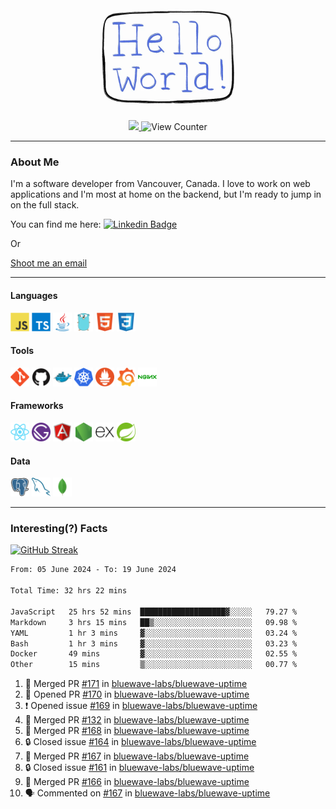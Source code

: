 <div align="center">
    <img src="./img/hello_world.webp" height="200px" width="">
    <div>
        <a href="https://www.linkedin.com/in/ajhollid">
            <img src="https://img.shields.io/badge/LinkedIn-blue"/>
        </a>
        <img src="https://komarev.com/ghpvc/?username=ajhollid&color=yellow" alt="View Counter">
    </div>
</div>

---

### About Me

I'm a software developer from Vancouver, Canada. I love to work on web applications and I'm most at home on the backend, but I'm ready to jump in on the full stack.

You can find me here: [![Linkedin Badge](https://img.shields.io/badge/-ajhollid-blue?style=flat&logo=Linkedin&logoColor=white)](https://www.linkedin.com/in/ajhollid)

Or

[Shoot me an email](mailto:ajhollid@gmail.com)

---

#### Languages

<div>
    <img src="./img/devicons/javascript-original.svg" width=30 height=30 alt="JavaScript">
    <img src="/img/devicons/typescript-original.svg" width=30 height=30 alt="TypeScript">
    <img src="./img/devicons/java-original.svg" width=30 height=30 alt="Java">
    <img src="./img/devicons/go-original.svg" width=30 height=30 alt="Golang">
    <img src="./img/devicons/html5-original.svg" width=30 height=30 alt="HTML 5">
    <img src="./img/devicons/css3-original.svg" width=30 height=30 alt="CSS 3">
</div>

#### Tools

<div>
    <img src="./img/devicons/git-original.svg" width=30 height=30 alt="Git">
    <img src="./img/devicons/github-original.svg" width=30 height=30 alt="Github">
    <img src="./img/devicons/docker-original.svg" width=30 
    height=30 alt="Docker">
    <img src="./img/devicons/kubernetes-original.svg" width=30 height=30 alt="K8">
    <img src="./img/devicons/prometheus-original.svg" width=30 height=30 alt="Prometheus">
    <img src="./img/devicons/grafana-original.svg" width=30 height=30 alt="Grafana">
    <img src="./img/devicons/nginx-original.svg" width=30 height=30 alt="Nginx">
</div>

#### Frameworks

<div>
    <img src="./img/devicons/react-original.svg" width=30 height=30 alt="React">
    <img src="./img/devicons/gatsby-original.svg" width=30 height=30 alt="Gatsby">
    <img src="./img/devicons/angularjs-original.svg" width=30 height=30 alt="AngularJS">
    <img src="./img/devicons/nodejs-original.svg" width=30 height=30 alt="NodeJS">
    <img src="./img/devicons/express-original.svg" width=30 height=30 alt="Express">
    <img src="./img/devicons/spring-original.svg" width=30 height=30 alt="Spring">
</div>

#### Data

<div>
    <img src="./img/devicons/postgresql-original.svg" width=30 height=30 alt="Postgresql">
    <img src="./img/devicons/mysql-original.svg" width=30 height=30 alt="Mysql">
    <img src="./img/devicons/mongodb-original.svg" width=30 height=30 alt="MongoDB">
</div>

---

### Interesting(?) Facts

[![GitHub Streak](http://github-readme-streak-stats.herokuapp.com?user=ajhollid)](https://git.io/streak-stats)

 <!--START_SECTION:waka-->

```txt
From: 05 June 2024 - To: 19 June 2024

Total Time: 32 hrs 22 mins

JavaScript   25 hrs 52 mins  ███████████████████▓░░░░░   79.27 %
Markdown     3 hrs 15 mins   ██▒░░░░░░░░░░░░░░░░░░░░░░   09.98 %
YAML         1 hr 3 mins     ▓░░░░░░░░░░░░░░░░░░░░░░░░   03.24 %
Bash         1 hr 3 mins     ▓░░░░░░░░░░░░░░░░░░░░░░░░   03.23 %
Docker       49 mins         ▓░░░░░░░░░░░░░░░░░░░░░░░░   02.55 %
Other        15 mins         ▒░░░░░░░░░░░░░░░░░░░░░░░░   00.77 %
```

<!--END_SECTION:waka-->


<!--START_SECTION:activity-->
1. 🎉 Merged PR [#171](https://github.com/bluewave-labs/bluewave-uptime/pull/171) in [bluewave-labs/bluewave-uptime](https://github.com/bluewave-labs/bluewave-uptime)
2. 💪 Opened PR [#170](https://github.com/bluewave-labs/bluewave-uptime/pull/170) in [bluewave-labs/bluewave-uptime](https://github.com/bluewave-labs/bluewave-uptime)
3. ❗ Opened issue [#169](https://github.com/bluewave-labs/bluewave-uptime/issues/169) in [bluewave-labs/bluewave-uptime](https://github.com/bluewave-labs/bluewave-uptime)
4. 🎉 Merged PR [#132](https://github.com/bluewave-labs/bluewave-uptime/pull/132) in [bluewave-labs/bluewave-uptime](https://github.com/bluewave-labs/bluewave-uptime)
5. 🎉 Merged PR [#168](https://github.com/bluewave-labs/bluewave-uptime/pull/168) in [bluewave-labs/bluewave-uptime](https://github.com/bluewave-labs/bluewave-uptime)
6. 🔒 Closed issue [#164](https://github.com/bluewave-labs/bluewave-uptime/issues/164) in [bluewave-labs/bluewave-uptime](https://github.com/bluewave-labs/bluewave-uptime)
7. 🎉 Merged PR [#167](https://github.com/bluewave-labs/bluewave-uptime/pull/167) in [bluewave-labs/bluewave-uptime](https://github.com/bluewave-labs/bluewave-uptime)
8. 🔒 Closed issue [#161](https://github.com/bluewave-labs/bluewave-uptime/issues/161) in [bluewave-labs/bluewave-uptime](https://github.com/bluewave-labs/bluewave-uptime)
9. 🎉 Merged PR [#166](https://github.com/bluewave-labs/bluewave-uptime/pull/166) in [bluewave-labs/bluewave-uptime](https://github.com/bluewave-labs/bluewave-uptime)
10. 🗣 Commented on [#167](https://github.com/bluewave-labs/bluewave-uptime/pull/167#issuecomment-2181638003) in [bluewave-labs/bluewave-uptime](https://github.com/bluewave-labs/bluewave-uptime)
<!--END_SECTION:activity-->

